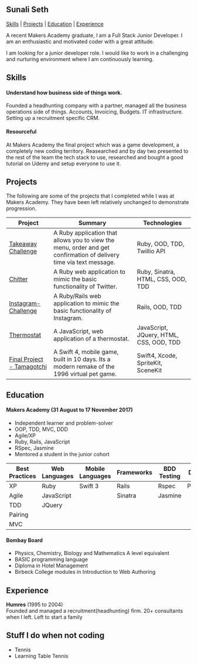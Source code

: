 ## Sunali Seth

[Skills](#skills) | [Projects](#projects) | [Education](#education) | [Experience](#experience)

A recent Makers Academy graduate, I am a Full Stack Junior Developer. I am an enthusiastic and motivated coder with a great attitude.

I am looking for a junior developer role. I would like to work in a challenging and nurturing environment where I am continuously learning.

## Skills

#### Understand how business side of things work.

Founded a headhunting company with a partner, managed all the business operations side of things.
Accounts, Invoicing, Budgets.
IT infrastructure.
Setting up a recruitment specific CRM. 

#### Resourceful

At Makers Academy the final project which was a game development, a completely new coding territory. Reasearched and by day two presented to the rest of the team the tech stack to use, researched and bought a good tutorial on Udemy and setup everyone to use it.

## <a name="projects">Projects</a>  

The following are some of the projects that I completed while I was at Makers Academy. They have been left relatively unchanged to demonstrate progression.

| Project | Summary | Technologies |
|----------|----------|----------|
| [Takeaway Challenge](https://github.com/sunali1/takeaway-challenge) | A Ruby application that allows you to view the menu, order and get confirmation of delivery time via text message. | Ruby, OOD, TDD, Twillio API  |
| [Chitter](https://github.com/sunali1/chitter-challenge) | A Ruby web application to mimic the basic functionality of Twitter. | Ruby, Sinatra, HTML, CSS, OOD, TDD|
| [Instagram-Challenge](https://github.com/sunali1/instagram-challenge)| A Ruby/Rails web application to mimic the basic functionality of Instagram. |Rails, OOD, TDD|
| [Thermostat](https://github.com/sunali1/Thermostat)  | A JavaScript, web application of a thermostat. | JavaScript, JQuery, HTML, CSS, OOD, TDD|
| [Final Project - Tamagotchi](https://github.com/sunali1/Team-Agotchi)  | A Swift 4, mobile game, built in 10 days. Its a modern remake of the 1996 virtual pet game. | Swift4, Xcode, SpriteKit, SceneKit|

## <a name="Education">Education</a>

#### Makers Academy (31 August to 17 November 2017)

- Independent learner and problem-solver
- OOP, TDD, MVC, DDD
- Agile/XP
- Ruby, Rails, JavaScript
- RSpec, Jasmine
- Mentored a student in the junior cohort

| Best Practices | Web Languages | Mobile Languages | Frameworks | BDD Testing | DataBases | PaaS | IDE, Animation |
|----------------|---------------|------------------|---------------------|------------------------|-----------|------|-----|
| XP | Ruby | Swift 3 | Rails | Rspec| PostgreSQL | Heroku | Xcode
| Agile | JavaScript || Sinatra | Jasmine| || SpriteKit
| TDD | JQuery | || || | SceneKit
| Pairing |
| MVC |


#### Bombay Board

- Physics, Chemistry, Biology and Mathematics A level equivalent
- BASIC programming language
- Diploma in Hotel Management
- Birbeck College modules in Introduction to Web Authoring

## <a name="Experience">Experience</a>

**Humres** (1995 to 2004)    
Founded and managed a recruitment(headhunting) firm. 20+ consultants when I left. Left to start a family

## Stuff I do when not coding

 - Tennis
 - Learning Table Tennis
